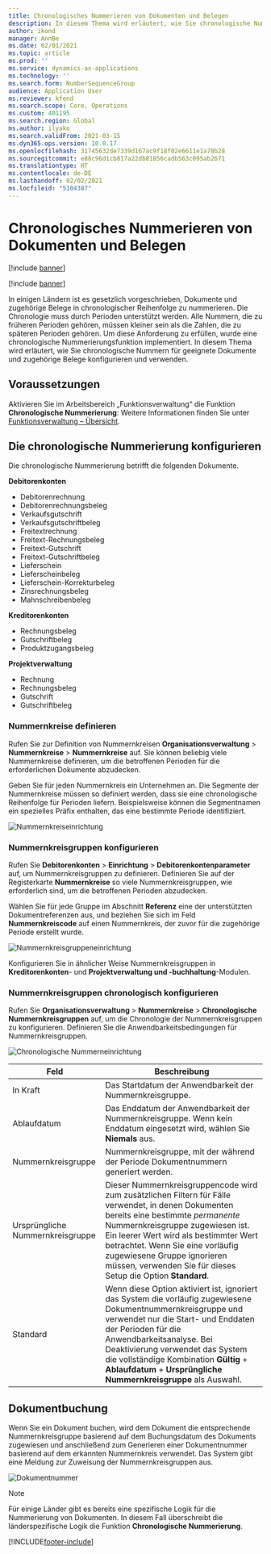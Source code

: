 ```yaml
---
title: Chronologisches Nummerieren von Dokumenten und Belegen
description: In diesem Thema wird erläutert, wie Sie chronologische Nummern für geeignete Dokumente und zugehörige Belege einrichten und verwenden.
author: ikond
manager: AnnBe
ms.date: 02/01/2021
ms.topic: article
ms.prod: ''
ms.service: dynamics-ax-applications
ms.technology: ''
ms.search.form: NumberSequenceGroup
audience: Application User
ms.reviewer: kfend
ms.search.scope: Core, Operations
ms.custom: 401195
ms.search.region: Global
ms.author: ilyako
ms.search.validFrom: 2021-03-15
ms.dyn365.ops.version: 10.0.17
ms.openlocfilehash: 31745632de7339d167ac9f18f02e6611e1a78b28
ms.sourcegitcommit: e88c96d1cb817a22db81856cadb563c095ab2671
ms.translationtype: HT
ms.contentlocale: de-DE
ms.lasthandoff: 02/02/2021
ms.locfileid: "5104387"
---
```

# <a name="numbering-documents-and-vouchers-chronologically"></a>Chronologisches Nummerieren von Dokumenten und Belegen

[!include [banner](../includes/banner.md)]

[!include [banner](../includes/preview-banner.md)]

In einigen Ländern ist es gesetzlich vorgeschrieben, Dokumente und zugehörige Belege in chronologischer Reihenfolge zu nummerieren. Die Chronologie muss durch Perioden unterstützt werden. Alle Nummern, die zu früheren Perioden gehören, müssen kleiner sein als die Zahlen, die zu späteren Perioden gehören. Um diese Anforderung zu erfüllen, wurde eine chronologische Nummerierungsfunktion implementiert. In diesem Thema wird erläutert, wie Sie chronologische Nummern für geeignete Dokumente und zugehörige Belege konfigurieren und verwenden.

## <a name="prerequisites"></a>Voraussetzungen

Aktivieren Sie im Arbeitsbereich „Funktionsverwaltung“ die Funktion **Chronologische Nummerierung**: Weitere Informationen finden Sie unter [Funktionsverwaltung – Übersicht](../../fin-ops-core/fin-ops/get-started/feature-management/feature-management-overview.md).

## <a name="configure-chronological-numbering"></a>Die chronologische Nummerierung konfigurieren

Die chronologische Nummerierung betrifft die folgenden Dokumente.

**Debitorenkonten**
- Debitorenrechnung
- Debitorenrechnungsbeleg
- Verkaufsgutschrift
- Verkaufsgutschriftbeleg
- Freitextrechnung
- Freitext-Rechnungsbeleg
- Freitext-Gutschrift
- Freitext-Gutschriftbeleg
- Lieferschein
- Lieferscheinbeleg
- Lieferschein-Korrekturbeleg
- Zinsrechnungsbeleg
- Mahnschreibenbeleg

**Kreditorenkonten**
- Rechnungsbeleg
- Gutschriftbeleg
- Produktzugangsbeleg

**Projektverwaltung**
- Rechnung
- Rechnungsbeleg
- Gutschrift
- Gutschriftbeleg 

### <a name="define-number-sequences"></a>Nummernkreise definieren

Rufen Sie zur Definition von Nummernkreisen **Organisationsverwaltung** > **Nummernkreise** > **Nummernkreise** auf. Sie können beliebig viele Nummernkreise definieren, um die betroffenen Perioden für die erforderlichen Dokumente abzudecken. 

Geben Sie für jeden Nummernkreis ein Unternehmen an. Die Segmente der Nummernkreise müssen so definiert werden, dass sie eine chronologische Reihenfolge für Perioden liefern. Beispielsweise können die Segmentnamen ein spezielles Präfix enthalten, das eine bestimmte Periode identifiziert.

![Nummernkreiseinrichtung](media/chrono-num-sequence.jpg)

### <a name="configure-number-sequence-groups"></a>Nummernkreisgruppen konfigurieren

Rufen Sie **Debitorenkonten** > **Einrichtung** > **Debitorenkontenparameter** auf, um Nummernkreisgruppen zu definieren. Definieren Sie auf der Registerkarte **Nummernkreise** so viele Nummernkreisgruppen, wie erforderlich sind, um die betroffenen Perioden abzudecken. 

Wählen Sie für jede Gruppe im Abschnitt **Referenz** eine der unterstützten Dokumentreferenzen aus, und beziehen Sie sich im Feld **Nummernkreiscode** auf einen Nummernkreis, der zuvor für die zugehörige Periode erstellt wurde.

![Nummernkreisgruppeneinrichtung](media/chrono-num-sequence-group.jpg)

Konfigurieren Sie in ähnlicher Weise Nummernkreisgruppen in **Kreditorenkonten**- und **Projektverwaltung und -buchhaltung**-Modulen.

### <a name="configure-number-sequence-groups-chronology"></a>Nummernkreisgruppen chronologisch konfigurieren

Rufen Sie **Organisationsverwaltung** > **Nummernkreise** > **Chronologische Nummernkreisgruppen** auf, um die Chronologie der Nummernkreisgruppen zu konfigurieren. Definieren Sie die Anwendbarkeitsbedingungen für Nummernkreisgruppen.

![Chronologische Nummerneinrichtung](media/chrono-num-sequence-group-period.jpg)

| Feld            | Beschreibung                                                                                                                                                                                                                                                                                                                                                                                   |
|---------------------|------------------------------------------------------------------------------------------------------------------------------------------------------------------------------------------------------------------------------------------------------------------------------------------------------------------------------------------------------------------------------------------------|
| In Kraft  | Das Startdatum der Anwendbarkeit der Nummernkreisgruppe. |
| Ablaufdatum      | Das Enddatum der Anwendbarkeit der Nummernkreisgruppe. Wenn kein Enddatum eingesetzt wird, wählen Sie **Niemals** aus. |
| Nummernkreisgruppe | Nummernkreisgruppe, mit der während der Periode Dokumentnummern generiert werden. |
| Ursprüngliche Nummernkreisgruppe | Dieser Nummernkreisgruppencode wird zum zusätzlichen Filtern für Fälle verwendet, in denen Dokumenten bereits eine bestimmte *permanente* Nummernkreisgruppe zugewiesen ist. Ein leerer Wert wird als bestimmter Wert betrachtet. Wenn Sie eine vorläufig zugewiesene Gruppe ignorieren müssen, verwenden Sie für dieses Setup die Option **Standard**. |
| Standard | Wenn diese Option aktiviert ist, ignoriert das System die vorläufig zugewiesene Dokumentnummernkreisgruppe und verwendet nur die Start- und Enddaten der Perioden für die Anwendbarkeitsanalyse. Bei Deaktivierung verwendet das System die vollständige Kombination **Gültig** + **Ablaufdatum** + **Ursprüngliche Nummernkreisgruppe** als Auswahl. |

## <a name="document-posting"></a>Dokumentbuchung
Wenn Sie ein Dokument buchen, wird dem Dokument die entsprechende Nummernkreisgruppe basierend auf dem Buchungsdatum des Dokuments zugewiesen und anschließend zum Generieren einer Dokumentnummer basierend auf dem erkannten Nummernkreis verwendet. Das System gibt eine Meldung zur Zuweisung der Nummernkreisgruppen aus.

![Dokumentnummer](media/chrono-num-sequence-fti.jpg)

> [!NOTE]
> Für einige Länder gibt es bereits eine spezifische Logik für die Nummerierung von Dokumenten. In diesem Fall überschreibt die länderspezifische Logik die Funktion **Chronologische Nummerierung**.


[!INCLUDE[footer-include](../../includes/footer-banner.md)]